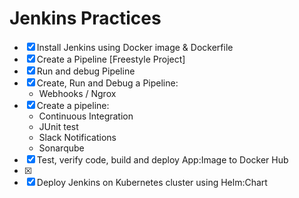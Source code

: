 # Jenkins Practices
- [x] Install Jenkins using Docker image & Dockerfile
- [x] Create a Pipeline [Freestyle Project]
- [x] Run and debug Pipeline
- [x] Create, Run and Debug a Pipeline:
	- Webhooks / Ngrox
- [x] Create a pipeline:
	- Continuous Integration
	- JUnit test
	- Slack Notifications
	- Sonarqube
- [x] Test, verify code, build and deploy App:Image to Docker Hub
- [x] 
- [x] Deploy Jenkins on Kubernetes cluster using Helm:Chart
